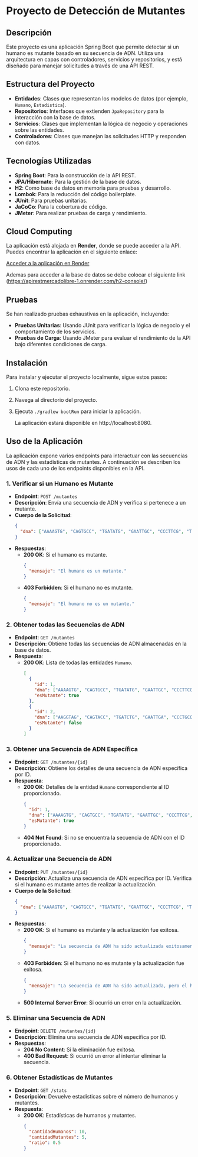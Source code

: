 # Proyecto de Detección de Mutantes

## Descripción

Este proyecto es una aplicación Spring Boot que permite detectar si un humano es mutante basado en su secuencia de ADN. Utiliza una arquitectura en capas con controladores, servicios y repositorios, y está diseñado para manejar solicitudes a través de una API REST.

## Estructura del Proyecto

- **Entidades**: Clases que representan los modelos de datos (por ejemplo, `Humano`, `Estadistica`).
- **Repositorios**: Interfaces que extienden `JpaRepository` para la interacción con la base de datos.
- **Servicios**: Clases que implementan la lógica de negocio y operaciones sobre las entidades.
- **Controladores**: Clases que manejan las solicitudes HTTP y responden con datos.

## Tecnologías Utilizadas

- **Spring Boot**: Para la construcción de la API REST.
- **JPA/Hibernate**: Para la gestión de la base de datos.
- **H2**: Como base de datos en memoria para pruebas y desarrollo.
- **Lombok**: Para la reducción del código boilerplate.
- **JUnit**: Para pruebas unitarias.
- **JaCoCo**: Para la cobertura de código.
- **JMeter**: Para realizar pruebas de carga y rendimiento.

## Cloud Computing

La aplicación está alojada en **Render**, donde se puede acceder a la API. Puedes encontrar la aplicación en el siguiente enlace:

[Acceder a la aplicación en Render](https://apirestmercadolibre-1.onrender.com)

Ademas para acceder a la base de datos se debe colocar el siguiente link (https://apirestmercadolibre-1.onrender.com/h2-console/)

## Pruebas

Se han realizado pruebas exhaustivas en la aplicación, incluyendo:

- **Pruebas Unitarias**: Usando JUnit para verificar la lógica de negocio y el comportamiento de los servicios.
- **Pruebas de Carga**: Usando JMeter para evaluar el rendimiento de la API bajo diferentes condiciones de carga.

## Instalación

Para instalar y ejecutar el proyecto localmente, sigue estos pasos:

1. Clona este repositorio.
2. Navega al directorio del proyecto.
3. Ejecuta `./gradlew bootRun` para iniciar la aplicación.

   La aplicación estará disponible en http://localhost:8080.

## Uso de la Aplicación

La aplicación expone varios endpoints para interactuar con las secuencias de ADN y las estadísticas de mutantes. A continuación se describen los usos de cada uno de los endpoints disponibles en la API.

### 1. Verificar si un Humano es Mutante

- **Endpoint**: `POST /mutantes`
- **Descripción**: Envía una secuencia de ADN y verifica si pertenece a un mutante.
- **Cuerpo de la Solicitud**:
    ```json
    {
      "dna": ["AAAAGTG", "CAGTGCC", "TGATATG", "GAATTGC", "CCCTTCG", "TGACTTG", "CACTACG"]
    }
    ```
- **Respuestas**:
    - **200 OK**: Si el humano es mutante.
        ```json
        {
          "mensaje": "El humano es un mutante."
        }
        ```
    - **403 Forbidden**: Si el humano no es mutante.
        ```json
        {
          "mensaje": "El humano no es un mutante."
        }
        ```

### 2. Obtener todas las Secuencias de ADN

- **Endpoint**: `GET /mutantes`
- **Descripción**: Obtiene todas las secuencias de ADN almacenadas en la base de datos.
- **Respuesta**:
    - **200 OK**: Lista de todas las entidades `Humano`.
        ```json
        [
          {
            "id": 1,
            "dna": ["AAAAGTG", "CAGTGCC", "TGATATG", "GAATTGC", "CCCTTCG", "TGACTTG", "CACTACG"],
            "esMutante": true
          },
          {
            "id": 2,
            "dna": ["AAGGTAG", "CAGTACC", "TGATCTG", "GAATTGA", "CCCTGCG", "TGACTTG", "CACTAGC"],
            "esMutante": false
          }
        ]
        ```

### 3. Obtener una Secuencia de ADN Específica

- **Endpoint**: `GET /mutantes/{id}`
- **Descripción**: Obtiene los detalles de una secuencia de ADN específica por ID.
- **Respuesta**:
    - **200 OK**: Detalles de la entidad `Humano` correspondiente al ID proporcionado.
        ```json
        {
          "id": 1,
          "dna": ["AAAAGTG", "CAGTGCC", "TGATATG", "GAATTGC", "CCCTTCG", "TGACTTG", "CACTACG"],
          "esMutante": true
        }
        ```
    - **404 Not Found**: Si no se encuentra la secuencia de ADN con el ID proporcionado.

### 4. Actualizar una Secuencia de ADN

- **Endpoint**: `PUT /mutantes/{id}`
- **Descripción**: Actualiza una secuencia de ADN específica por ID. Verifica si el humano es mutante antes de realizar la actualización.
- **Cuerpo de la Solicitud**:
    ```json
    {
      "dna": ["AAAAGTG", "CAGTGCC", "TGATATG", "GAATTGC", "CCCTTCG", "TGACTTG", "CACTACG"]
    }
    ```
- **Respuestas**:
    - **200 OK**: Si el humano es mutante y la actualización fue exitosa.
        ```json
        {
          "mensaje": "La secuencia de ADN ha sido actualizada exitosamente."
        }
        ```
    - **403 Forbidden**: Si el humano no es mutante y la actualización fue exitosa.
        ```json
        {
          "mensaje": "La secuencia de ADN ha sido actualizada, pero el humano no es mutante."
        }
        ```
    - **500 Internal Server Error**: Si ocurrió un error en la actualización.

### 5. Eliminar una Secuencia de ADN

- **Endpoint**: `DELETE /mutantes/{id}`
- **Descripción**: Elimina una secuencia de ADN específica por ID.
- **Respuestas**:
    - **204 No Content**: Si la eliminación fue exitosa.
    - **400 Bad Request**: Si ocurrió un error al intentar eliminar la secuencia.

### 6. Obtener Estadísticas de Mutantes

- **Endpoint**: `GET /stats`
- **Descripción**: Devuelve estadísticas sobre el número de humanos y mutantes.
- **Respuesta**:
    - **200 OK**: Estadísticas de humanos y mutantes.
        ```json
        {
          "cantidadHumanos": 10,
          "cantidadMutantes": 5,
          "ratio": 0.5
        }
        ```
